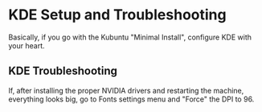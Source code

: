 # KDE Setup and Troubleshooting

Basically, if you go with the Kubuntu "Minimal Install", configure KDE with your heart.

## KDE Troubleshooting

If, after installing the proper NVIDIA drivers and restarting the machine, everything looks big, go to Fonts settings menu and "Force" the DPI to 96.
